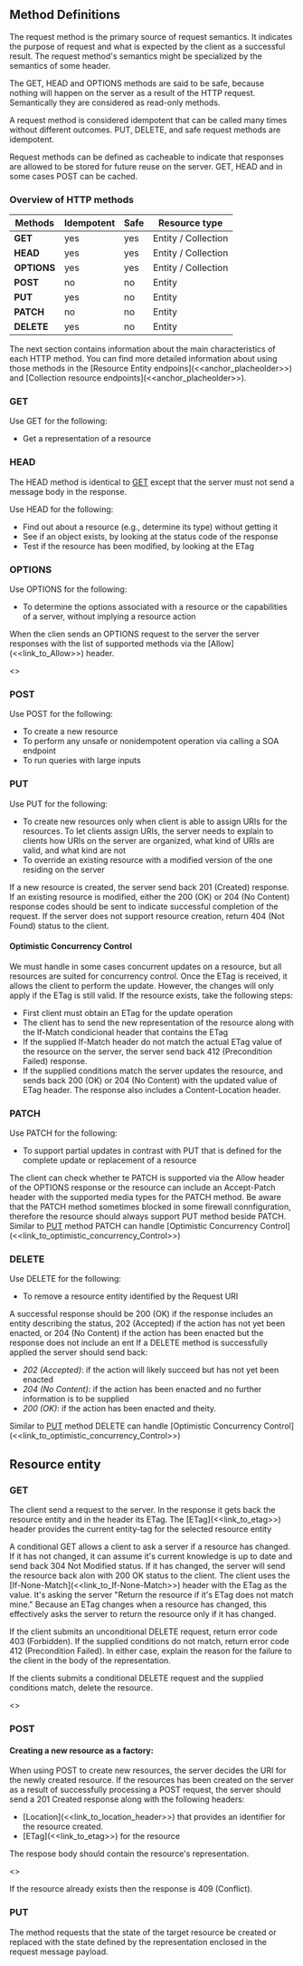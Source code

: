## Method Definitions

The request method is the primary source of request semantics. It indicates the purpose of request and what is expected by the client as a successful result.
The request method's semantics might be specialized by the semantics of some header.

The GET, HEAD and OPTIONS methods are said to be safe, because nothing will happen on the server as a result of the HTTP request. Semantically they are considered as read-only methods.

A request method is considered idempotent that can be called many times without different outcomes. PUT, DELETE, and safe request methods are idempotent.

Request methods can be defined as cacheable to indicate that responses are allowed to be stored for future reuse on the server. GET, HEAD and in some cases POST can be cached.
### Overview of HTTP methods
Methods | Idempotent | Safe | Resource type
--- | --- | --- | ---
**GET** | yes | yes | Entity / Collection
**HEAD** | yes | yes | Entity / Collection
**OPTIONS** | yes | yes | Entity / Collection
**POST** | no | no | Entity
**PUT** | yes | no | Entity
**PATCH** | no | no | Entity
**DELETE** | yes | no | Entity

The next section contains information about the main characteristics of each HTTP method. You can find more detailed information about using those methods in the [Resource Entity endpoins](<<anchor_placheolder>>) and [Collection resource endpoints](<<anchor_placheolder>>).

### <a name="GET"></a>GET
Use GET for the following:
* Get a representation of a resource

### <a name="HEAD"></a>HEAD
The HEAD method is identical to [GET](#GET) except that the server must not send a message body in the response.

Use HEAD for the following:
* Find out about a resource (e.g., determine its type) without getting it
* See if an object exists, by looking at the status code of the response
* Test if the resource has been modified, by looking at the ETag

### <a name="OPTIONS"></a>OPTIONS
Use OPTIONS for the following:
* To determine the options associated with a resource or the capabilities of a server, without implying a resource action

When the clien sends an OPTIONS request to the server the server responses with the list of supported methods via the [Allow](<<link_to_Allow>>) header.

<<example>>

### <a name="POST"></a>POST
Use POST for the following:
* To create a new resource
* To perform any unsafe or nonidempotent operation via calling a SOA endpoint
* To run queries with large inputs

### <a name="PUT"></a>PUT
Use PUT for the following:
* To create new resources only when client is able to assign URIs for the resources. To let clients assign URIs, the server needs to explain to clients how URIs on the server are organized, what kind of URIs are valid, and what kind are not
* To override an existing resource with a modified version of the one residing on the server

If a new resource is created, the server send back 201 (Created) response.
If an existing resource is modified, either the 200 (OK) or 204 (No Content) response codes should be sent to indicate successful completion of the request.
If the server does not support resource creation, return 404 (Not Found) status to the client.
#### Optimistic Concurrency Control
We must handle in some cases concurrent updates on a resource, but all resources are suited for concurrency control.
Once the ETag is received, it allows the client to perform the update. However, the changes will only apply if the ETag is still valid.
If the resource exists, take the following steps:
* First client must obtain an ETag for the update operation
* The client has to send the new representation of the resource along with the If-Match condicional header that contains the ETag
* If the supplied If-Match header do not match the actual ETag value of the resource on the server, the server send back 412 (Precondition Failed) response.
* If the supplied conditions match the server updates the resource, and sends back 200 (OK) or 204 (No Content) with the updated value of ETag header. The response also includes a Content-Location header.

### <a name="PATCH"></a>PATCH
Use PATCH for the following:
* To support partial updates in contrast with PUT that is defined for the complete update or replacement of a resource

The client can check whether te PATCH is supported via the Allow header of the OPTIONS response or the resource can include an Accept-Patch header with the supported media types for the PATCH method.
Be aware that the PATCH method sometimes blocked in some firewall connfiguration, therefore the resource should always support PUT method beside PATCH.
Similar to [PUT](#PUT) method PATCH can handle [Optimistic Concurrency Control](<<link_to_optimistic_concurrency_Control>>)

### <a name="DELETE"></a>DELETE
Use DELETE for the following:
* To remove a resource entity identified by the Request URI

A successful response should be 200 (OK) if the response includes an entity describing the status, 202 (Accepted) if the action has not yet been enacted, or 204 (No Content) if the action has been enacted but the response does not include an ent
If a DELETE method is successfully applied the server should send back:
* *202 (Accepted)*:  if the action will likely succeed but has not yet been enacted
* *204 (No Content)*:  if the action has been enacted and no further information is to be supplied
* *200 (OK)*: if the action has been enacted and theity.

Similar to [PUT](#PUT) method DELETE can handle [Optimistic Concurrency Control](<<link_to_optimistic_concurrency_Control>>)


## Resource entity
### GET
The client send a request to the server. In the response it gets back the resource entity and in the header its ETag.
The [ETag](<<link_to_etag>>) header provides the current entity-tag for the selected resource entity

A conditional GET allows a client to ask a server if a resource has changed. If it has not changed, it can assume it's current knowledge is up to date and send back 304 Not Modified status. If it has changed, the server will send the resource back alon with 200 OK status to the client.
The client uses the [If-None-Match](<<link_to_If-None-Match>>) header with the ETag as the value. It's asking the server "Return the resource if it's ETag does not match mine." Because an ETag changes when a resource has changed, this effectively asks the server to return the resource only if it has changed.

If the client submits an unconditional DELETE request, return error code 403 (Forbidden). If the supplied conditions do not match, return error code 412 (Precondition Failed). In either case, explain the reason for the failure to the client in the body of the representation.

If the clients submits a conditional DELETE request and the supplied conditions match, delete the resource.

<<example>>

### POST
#### Creating a new resource as a factory:
When using POST to create new resources, the server decides the URI for the newly created resource.
If the resources has been created on the server as a result of successfully processing a POST request, the server should send a 201 Created response along with the following headers:
* [Location](<<link_to_location_header>>) that provides an identifier for the resource created.
* [ETag](<<link_to_etag>>) for the resource

The respose body should contain the resource's representation.

<<example>>

If the resource already exists then the response is 409 (Conflict).

### PUT
The method requests that the state of the target resource be created or replaced with the state defined by the representation enclosed in the request message payload.
